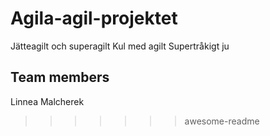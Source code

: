# Agila-agil-projektet
Jätteagilt och superagilt
Kul med agilt
Supertråkigt ju

Team members
------------
Linnea Malcherek
>>>>>>> awesome-readme
